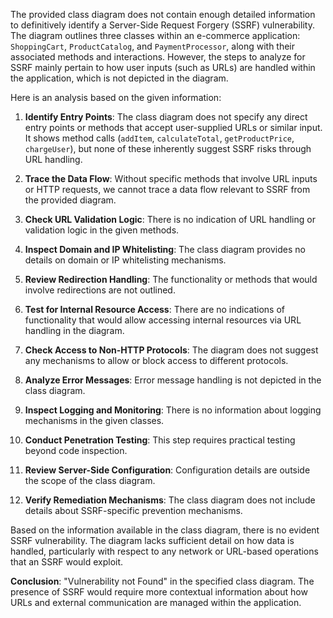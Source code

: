 The provided class diagram does not contain enough detailed information to definitively identify a Server-Side Request Forgery (SSRF) vulnerability. The diagram outlines three classes within an e-commerce application: `ShoppingCart`, `ProductCatalog`, and `PaymentProcessor`, along with their associated methods and interactions. However, the steps to analyze for SSRF mainly pertain to how user inputs (such as URLs) are handled within the application, which is not depicted in the diagram.

Here is an analysis based on the given information:

1. **Identify Entry Points**: The class diagram does not specify any direct entry points or methods that accept user-supplied URLs or similar input. It shows method calls (`addItem`, `calculateTotal`, `getProductPrice`, `chargeUser`), but none of these inherently suggest SSRF risks through URL handling.

2. **Trace the Data Flow**: Without specific methods that involve URL inputs or HTTP requests, we cannot trace a data flow relevant to SSRF from the provided diagram.

3. **Check URL Validation Logic**: There is no indication of URL handling or validation logic in the given methods.

4. **Inspect Domain and IP Whitelisting**: The class diagram provides no details on domain or IP whitelisting mechanisms.

5. **Review Redirection Handling**: The functionality or methods that would involve redirections are not outlined.

6. **Test for Internal Resource Access**: There are no indications of functionality that would allow accessing internal resources via URL handling in the diagram.

7. **Check Access to Non-HTTP Protocols**: The diagram does not suggest any mechanisms to allow or block access to different protocols.

8. **Analyze Error Messages**: Error message handling is not depicted in the class diagram.

9. **Inspect Logging and Monitoring**: There is no information about logging mechanisms in the given classes.

10. **Conduct Penetration Testing**: This step requires practical testing beyond code inspection.

11. **Review Server-Side Configuration**: Configuration details are outside the scope of the class diagram.

12. **Verify Remediation Mechanisms**: The class diagram does not include details about SSRF-specific prevention mechanisms.

Based on the information available in the class diagram, there is no evident SSRF vulnerability. The diagram lacks sufficient detail on how data is handled, particularly with respect to any network or URL-based operations that an SSRF would exploit. 

**Conclusion**: "Vulnerability not Found" in the specified class diagram. The presence of SSRF would require more contextual information about how URLs and external communication are managed within the application.